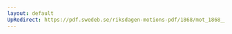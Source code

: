 ```yaml
---
layout: default
UpRedirect: https://pdf.swedeb.se/riksdagen-motions-pdf/1868/mot_1868__ak__00079/mot_1868__ak__00079_002.pdf
---
```

